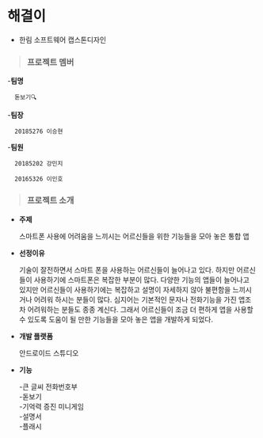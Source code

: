 # 해결이
- 한림 소프트웨어 캡스톤디자인

>### 프로젝트 멤버

-**팀명**

      돋보기🔍

-**팀장**

      20185276 이승현

-**팀원**

      20185202 강민지

      20165326 이인호


>### 프로젝트 소개

* **주제**

    스마트폰 사용에 어려움을 느끼시는 어르신들을 위한 기능들을 모아 놓은 통합 앱

* **선정이유**

    기술이 잘전하면서 스마트 폰을 사용하는 어르신들이 늘어나고 있다. 하지만 어르신들이 사용하기에 스마트폰은
    복잡한 부분이 많다. 다양한 기능의 앱들이 늘어나고 있지만 어르신들이 사용하기에는 복잡하고 설명이 자세하지
    않아 불편함을 느끼시거나 어려워 하시는 분들이 많다. 심지어는 기본적인 문자나 전화기능을 가진 앱조차 어려워하는
    분들도 종종 계신다. 그래서 어르신들이 조금 더 편하게 앱을 사용할 수 있도록 도움이 될 만한 기능들을 모아 놓은
    앱을 개발하게 되었다.
 
* **개발 플랫폼**

   안드로이드 스튜디오

* **기능**

   -큰 글씨 전화번호부</br>
   -돋보기</br>
   -기억력 증진 미니게임</br>
   -설명서</br>
   -플래시</br>

